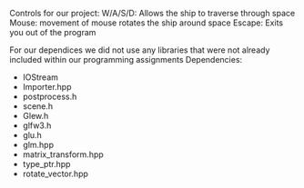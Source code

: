 Controls for our project:
W/A/S/D: Allows the ship to traverse through space
Mouse: movement of mouse rotates the ship around space
Escape: Exits you out of the program

For our dependices we did not use any libraries that were not already included within our programming assignments
Dependencies:
- IOStream
- Importer.hpp
- postprocess.h
- scene.h
- Glew.h
- glfw3.h
- glu.h
- glm.hpp
- matrix_transform.hpp
- type_ptr.hpp
- rotate_vector.hpp
